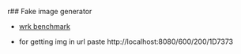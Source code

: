 r## Fake image generator

- [wrk benchmark](https://medium.com/@felipedutratine/intelligent-benchmark-with-wrk-163986c1587f)

- for getting img in url paste http://localhost:8080/600/200/1D7373
